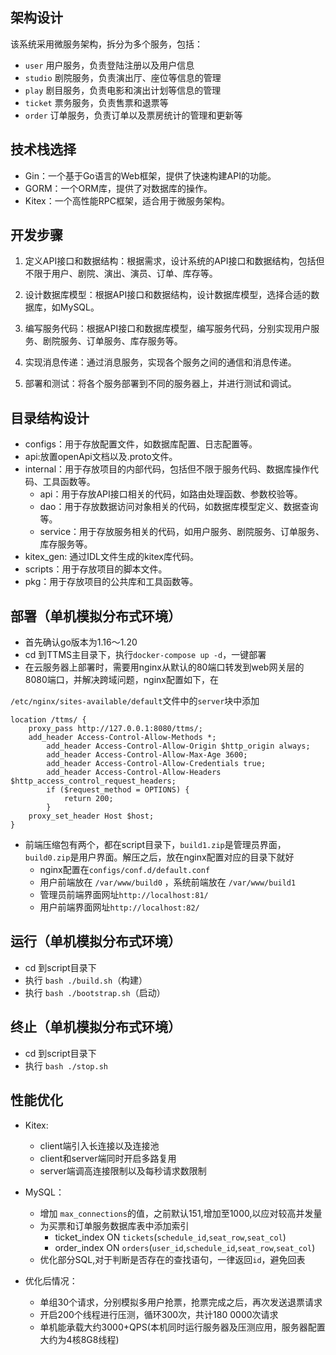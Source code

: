 ## 架构设计

该系统采用微服务架构，拆分为多个服务，包括：

- `user` 用户服务，负责登陆注册以及用户信息
- `studio` 剧院服务，负责演出厅、座位等信息的管理
- `play` 剧目服务，负责电影和演出计划等信息的管理
- `ticket` 票务服务，负责售票和退票等
- `order` 订单服务，负责订单以及票房统计的管理和更新等

## 技术栈选择

- Gin：一个基于Go语言的Web框架，提供了快速构建API的功能。
- GORM：一个ORM库，提供了对数据库的操作。
- Kitex：一个高性能RPC框架，适合用于微服务架构。

## 开发步骤

1. 定义API接口和数据结构：根据需求，设计系统的API接口和数据结构，包括但不限于用户、剧院、演出、演员、订单、库存等。

2. 设计数据库模型：根据API接口和数据结构，设计数据库模型，选择合适的数据库，如MySQL。

3. 编写服务代码：根据API接口和数据库模型，编写服务代码，分别实现用户服务、剧院服务、订单服务、库存服务等。

4. 实现消息传递：通过消息服务，实现各个服务之间的通信和消息传递。

5. 部署和测试：将各个服务部署到不同的服务器上，并进行测试和调试。

## 目录结构设计

- configs：用于存放配置文件，如数据库配置、日志配置等。
- api:放置openApi文档以及.proto文件。
- internal：用于存放项目的内部代码，包括但不限于服务代码、数据库操作代码、工具函数等。
    - api：用于存放API接口相关的代码，如路由处理函数、参数校验等。
    - dao：用于存放数据访问对象相关的代码，如数据库模型定义、数据查询等。
    - service：用于存放服务相关的代码，如用户服务、剧院服务、订单服务、库存服务等。
- kitex_gen: 通过IDL文件生成的kitex库代码。
- scripts：用于存放项目的脚本文件。
- pkg：用于存放项目的公共库和工具函数等。

## 部署（单机模拟分布式环境）

- 首先确认go版本为1.16～1.20
- cd 到TTMS主目录下，执行`docker-compose up -d`，一键部署
- 在云服务器上部署时，需要用nginx从默认的80端口转发到web网关层的8080端口，并解决跨域问题，nginx配置如下，在

`/etc/nginx/sites-available/default`文件中的`server`块中添加
```
location /ttms/ {
   	proxy_pass http://127.0.0.1:8080/ttms/;
	add_header Access-Control-Allow-Methods *;
        add_header Access-Control-Allow-Origin $http_origin always;
        add_header Access-Control-Allow-Max-Age 3600;
        add_header Access-Control-Allow-Credentials true;
        add_header Access-Control-Allow-Headers $http_access_control_request_headers;
        if ($request_method = OPTIONS) {
            return 200;
        }
	proxy_set_header Host $host;
}
```
- 前端压缩包有两个，都在script目录下，`build1.zip`是管理员界面，`build0.zip`是用户界面。解压之后，放在nginx配置对应的目录下就好
  - nginx配置在`configs/conf.d/default.conf`
  - 用户前端放在 `/var/www/build0` ，系统前端放在 `/var/www/build1`
  - 管理员前端界面网址`http://localhost:81/`
  - 用户前端界面网址`http://localhost:82/`


## 运行（单机模拟分布式环境）

- cd 到script目录下
- 执行 `bash ./build.sh`（构建）
- 执行 `bash ./bootstrap.sh`（启动）

## 终止（单机模拟分布式环境）

- cd 到script目录下
- 执行 `bash ./stop.sh`

## 性能优化

- Kitex:
  - client端引入长连接以及连接池
  - client和server端同时开启多路复用
  - server端调高连接限制以及每秒请求数限制

- MySQL：
  - 增加 `max_connections`的值，之前默认151,增加至1000,以应对较高并发量
  - 为买票和订单服务数据库表中添加索引
    - ticket_index ON `tickets`(`schedule_id`,`seat_row`,`seat_col`)
    - order_index ON `orders`(`user_id`,`schedule_id`,`seat_row`,`seat_col`)
  - 优化部分SQL,对于判断是否存在的查找语句，一律返回`id`，避免回表

- 优化后情况：
  - 单组30个请求，分别模拟多用户抢票，抢票完成之后，再次发送退票请求
  - 开启200个线程进行压测，循环300次，共计180 0000次请求
  - 单机能承载大约3000+QPS(本机同时运行服务器及压测应用，服务器配置大约为4核8G8线程)
